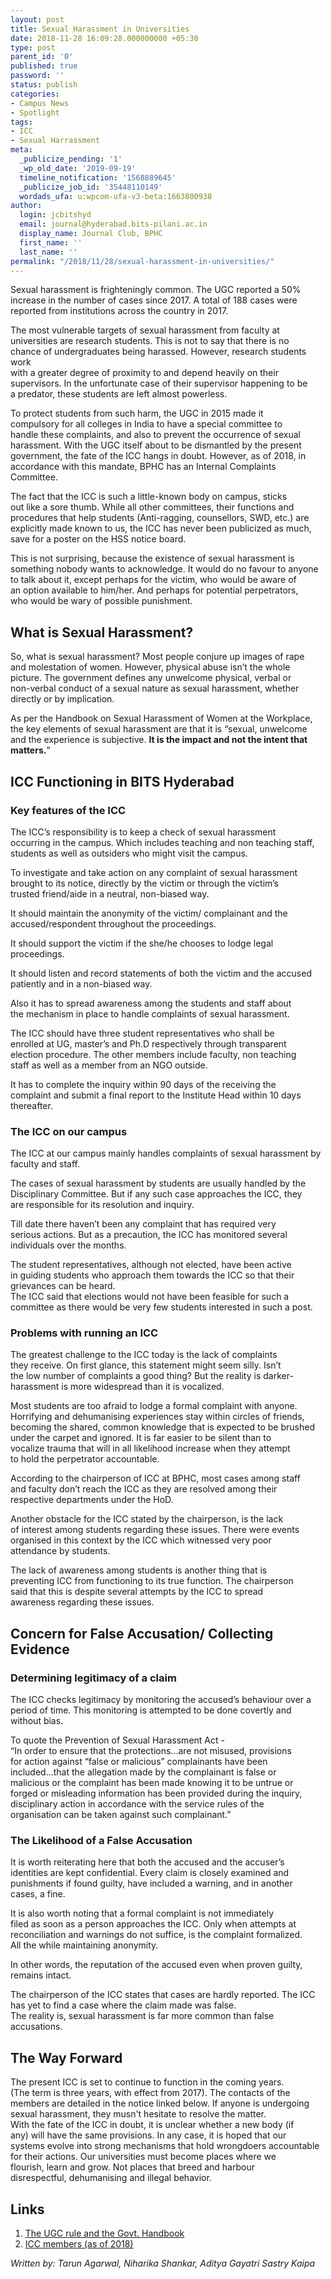 ```yaml
---
layout: post
title: Sexual Harassment in Universities
date: 2018-11-28 16:09:28.000000000 +05:30
type: post
parent_id: '0'
published: true
password: ''
status: publish
categories:
- Campus News
- Spotlight
tags:
- ICC
- Sexual Harrassment
meta:
  _publicize_pending: '1'
  _wp_old_date: '2019-09-19'
  timeline_notification: '1568889645'
  _publicize_job_id: '35448110149'
  wordads_ufa: u:wpcom-ufa-v3-beta:1663800938
author:
  login: jcbitshyd
  email: journal@hyderabad.bits-pilani.ac.in
  display_name: Journal Club, BPHC
  first_name: ''
  last_name: ''
permalink: "/2018/11/28/sexual-harassment-in-universities/"
---
```

<p><!-- wp:paragraph --></p>
<p>Sexual harassment is frighteningly common. The UGC reported a 50%<br />
increase in the number of cases since 2017. A total of 188 cases were<br />
reported from institutions across the country in 2017.</p>
<p><!-- /wp:paragraph --></p>
<p><!-- wp:paragraph --></p>
<p>The most vulnerable targets of sexual harassment from faculty at<br />
universities are research students. This is not to say that there is no<br />
chance of undergraduates being harassed. However, research students work<br />
 with a greater degree of proximity to and depend heavily on their<br />
supervisors. In the unfortunate case of their supervisor happening to be<br />
 a predator, these students are left almost powerless.</p>
<p><!-- /wp:paragraph --></p>
<p><!-- wp:paragraph --></p>
<p>To protect students from such harm, the UGC in 2015 made it<br />
compulsory for all colleges in India to have a special committee to<br />
handle these complaints, and also to prevent the occurrence of sexual<br />
harassment. With the UGC itself about to be dismantled by the present<br />
government, the fate of the ICC hangs in doubt. However, as of 2018, in<br />
accordance with this mandate, BPHC has an Internal Complaints Committee.</p>
<p><!-- /wp:paragraph --></p>
<p><!-- wp:paragraph --></p>
<p>The fact that the ICC is such a little-known body on campus, sticks<br />
out like a sore thumb. While all other committees, their functions and<br />
procedures that help students (Anti-ragging, counsellors, SWD, etc.) are<br />
 explicitly made known to us, the ICC has never been publicized as much,<br />
 save for a poster on the HSS notice board.</p>
<p><!-- /wp:paragraph --></p>
<p><!-- wp:paragraph --></p>
<p>This is not surprising, because the existence of sexual harassment is<br />
 something nobody wants to acknowledge. It would do no favour to anyone<br />
to talk about it, except perhaps for the victim, who would be aware of<br />
an option available to him/her. And perhaps for potential perpetrators,<br />
who would be wary of possible punishment.</p>
<p><!-- /wp:paragraph --></p>
<p><!-- wp:heading --></p>
<h2><a href="https://github.com/journal-club/wiki-data/blob/master/news/spotlight/icc-sexual-harassment.md#what-is-sexual-harassment"></a></h2>
<p><!-- /wp:heading --></p>
<p><!-- wp:heading --></p>
<h2>What is Sexual Harassment?</h2>
<p><!-- /wp:heading --></p>
<p><!-- wp:paragraph --></p>
<p>So, what is sexual harassment? Most people conjure up images of rape<br />
and molestation of women. However, physical abuse isn’t the whole<br />
picture. The government defines any unwelcome physical, verbal or<br />
non-verbal conduct of a sexual nature as sexual harassment, whether<br />
directly or by implication.</p>
<p><!-- /wp:paragraph --></p>
<p><!-- wp:paragraph --></p>
<p>As per the Handbook on Sexual Harassment of Women at the Workplace,<br />
the key elements of sexual harassment are that it is “sexual, unwelcome<br />
and the experience is subjective. <strong>It is the impact and not the intent that matters.</strong>”</p>
<p><!-- /wp:paragraph --></p>
<p><!-- wp:heading --></p>
<h2><a href="https://github.com/journal-club/wiki-data/blob/master/news/spotlight/icc-sexual-harassment.md#icc-functioning-in-bits-hyderabad"></a></h2>
<p><!-- /wp:heading --></p>
<p><!-- wp:heading --></p>
<h2>ICC Functioning in BITS Hyderabad</h2>
<p><!-- /wp:heading --></p>
<p><!-- wp:heading {"level":3} --></p>
<h3><a href="https://github.com/journal-club/wiki-data/blob/master/news/spotlight/icc-sexual-harassment.md#key-features-of-the-icc"></a></h3>
<p><!-- /wp:heading --></p>
<p><!-- wp:heading {"level":3} --></p>
<h3>Key features of the ICC</h3>
<p><!-- /wp:heading --></p>
<p><!-- wp:paragraph --></p>
<p>The ICC’s responsibility is to keep a check of sexual harassment<br />
occurring in the campus. Which includes teaching and non teaching staff,<br />
 students as well as outsiders who might visit the campus.</p>
<p><!-- /wp:paragraph --></p>
<p><!-- wp:paragraph --></p>
<p>To investigate and take action on any complaint of sexual harassment<br />
brought to its notice, directly by the victim or through the victim’s<br />
trusted friend/aide in a neutral, non-biased way.</p>
<p><!-- /wp:paragraph --></p>
<p><!-- wp:paragraph --></p>
<p>It should maintain the anonymity of the victim/ complainant and the accused/respondent throughout the proceedings.</p>
<p><!-- /wp:paragraph --></p>
<p><!-- wp:paragraph --></p>
<p>It should support the victim if the she/he chooses to lodge legal proceedings.</p>
<p><!-- /wp:paragraph --></p>
<p><!-- wp:paragraph --></p>
<p>It should listen and record statements of both the victim and the accused patiently and in a non-biased way.</p>
<p><!-- /wp:paragraph --></p>
<p><!-- wp:paragraph --></p>
<p>Also it has to spread awareness among the students and staff about<br />
the mechanism in place to handle complaints of sexual harassment.</p>
<p><!-- /wp:paragraph --></p>
<p><!-- wp:paragraph --></p>
<p>The ICC should have three student representatives who shall be<br />
enrolled  at UG, master’s and Ph.D respectively through transparent<br />
election procedure. The other members include faculty, non teaching<br />
staff as well as a member from an NGO outside.</p>
<p><!-- /wp:paragraph --></p>
<p><!-- wp:paragraph --></p>
<p>It has to complete the inquiry within 90 days of the receiving the<br />
complaint and submit a final report to the Institute Head within 10 days<br />
 thereafter.</p>
<p><!-- /wp:paragraph --></p>
<p><!-- wp:heading {"level":3} --></p>
<h3><a href="https://github.com/journal-club/wiki-data/blob/master/news/spotlight/icc-sexual-harassment.md#the-icc-on-our-campus"></a></h3>
<p><!-- /wp:heading --></p>
<p><!-- wp:heading {"level":3} --></p>
<h3>The ICC on our campus</h3>
<p><!-- /wp:heading --></p>
<p><!-- wp:paragraph --></p>
<p>The ICC at our campus mainly handles complaints of sexual harassment by faculty and staff.</p>
<p><!-- /wp:paragraph --></p>
<p><!-- wp:paragraph --></p>
<p>The cases of sexual harassment by students are usually handled by the<br />
 Disciplinary Committee. But if any such case approaches the ICC, they<br />
are responsible for its resolution and inquiry.</p>
<p><!-- /wp:paragraph --></p>
<p><!-- wp:paragraph --></p>
<p>Till date there haven’t been any complaint that has required very<br />
serious actions. But as a precaution, the ICC has monitored several<br />
individuals over the months.</p>
<p><!-- /wp:paragraph --></p>
<p><!-- wp:paragraph --></p>
<p>The student representatives, although not elected, have been active<br />
in guiding students who approach them towards the ICC so that their<br />
grievances can be heard.<br />
The ICC said that elections would not have been feasible for such a<br />
committee as there would be very few students interested in such a post.</p>
<p><!-- /wp:paragraph --></p>
<p><!-- wp:heading {"level":3} --></p>
<h3><a href="https://github.com/journal-club/wiki-data/blob/master/news/spotlight/icc-sexual-harassment.md#problems-with-running-an-icc"></a></h3>
<p><!-- /wp:heading --></p>
<p><!-- wp:heading {"level":3} --></p>
<h3>Problems with running an ICC</h3>
<p><!-- /wp:heading --></p>
<p><!-- wp:paragraph --></p>
<p>The greatest challenge to the ICC today is the lack of complaints<br />
they receive. On first glance, this statement might seem silly. Isn’t<br />
the low number of complaints a good thing? But the reality is darker-<br />
harassment is more widespread than it is vocalized.</p>
<p><!-- /wp:paragraph --></p>
<p><!-- wp:paragraph --></p>
<p>Most students are too afraid to lodge a formal complaint with anyone.<br />
 Horrifying and dehumanising experiences stay within circles of friends,<br />
 becoming the shared, common knowledge that is expected to be brushed<br />
under the carpet and ignored. It is far easier to be silent than to<br />
vocalize trauma that will in all likelihood increase when they attempt<br />
to hold the perpetrator accountable.</p>
<p><!-- /wp:paragraph --></p>
<p><!-- wp:paragraph --></p>
<p>According to the chairperson of ICC at BPHC, most cases among staff<br />
and faculty don’t reach the ICC as they are resolved among their<br />
respective departments under the HoD.</p>
<p><!-- /wp:paragraph --></p>
<p><!-- wp:paragraph --></p>
<p>Another obstacle for the ICC stated by the chairperson, is the lack<br />
of interest among students regarding these issues. There were events<br />
organised in this context by the ICC which witnessed very poor<br />
attendance by students.</p>
<p><!-- /wp:paragraph --></p>
<p><!-- wp:paragraph --></p>
<p>The lack of awareness among students is another thing that is<br />
preventing ICC from functioning to its true function. The chairperson<br />
said that this is despite several attempts by the ICC to spread<br />
awareness regarding these issues.</p>
<p><!-- /wp:paragraph --></p>
<p><!-- wp:heading --></p>
<h2><a href="https://github.com/journal-club/wiki-data/blob/master/news/spotlight/icc-sexual-harassment.md#concern-for-false-accusation-collecting-evidence"></a></h2>
<p><!-- /wp:heading --></p>
<p><!-- wp:heading --></p>
<h2>Concern for False Accusation/ Collecting Evidence</h2>
<p><!-- /wp:heading --></p>
<p><!-- wp:heading {"level":3} --></p>
<h3><a href="https://github.com/journal-club/wiki-data/blob/master/news/spotlight/icc-sexual-harassment.md#determining-legitimacy-of-a-claim"></a></h3>
<p><!-- /wp:heading --></p>
<p><!-- wp:heading {"level":3} --></p>
<h3>Determining legitimacy of a claim</h3>
<p><!-- /wp:heading --></p>
<p><!-- wp:paragraph --></p>
<p>The ICC checks legitimacy by monitoring the accused’s behaviour over a<br />
 period of time. This monitoring is attempted to be done covertly and<br />
without bias.</p>
<p><!-- /wp:paragraph --></p>
<p><!-- wp:paragraph --></p>
<p>To quote the Prevention of Sexual Harassment Act  -<br />
“In order to ensure that the protections...are not misused, provisions<br />
for action against “false or malicious” complainants have been<br />
included...that the allegation made by the complainant is false or<br />
malicious or the complaint has been made knowing it to be untrue or<br />
forged or misleading information has been provided during the inquiry,<br />
disciplinary action in accordance with the service rules of the<br />
organisation can be taken against such complainant.”</p>
<p><!-- /wp:paragraph --></p>
<p><!-- wp:heading {"level":3} --></p>
<h3><a href="https://github.com/journal-club/wiki-data/blob/master/news/spotlight/icc-sexual-harassment.md#the-likelihood-of-a-false-accusation"></a></h3>
<p><!-- /wp:heading --></p>
<p><!-- wp:heading {"level":3} --></p>
<h3>The Likelihood of a False Accusation</h3>
<p><!-- /wp:heading --></p>
<p><!-- wp:paragraph --></p>
<p>It is worth reiterating here that both the accused and the accuser’s<br />
identities are kept confidential. Every claim is closely examined and<br />
punishments if found guilty, have included a warning, and in another<br />
cases, a fine.</p>
<p><!-- /wp:paragraph --></p>
<p><!-- wp:paragraph --></p>
<p>It is also worth noting that a formal complaint is not immediately<br />
filed as soon as a person approaches the ICC. Only when attempts at<br />
reconciliation and warnings do not suffice, is the complaint formalized.<br />
 All the while maintaining anonymity.</p>
<p><!-- /wp:paragraph --></p>
<p><!-- wp:paragraph --></p>
<p>In other words, the reputation of the accused even when proven guilty, remains intact.</p>
<p><!-- /wp:paragraph --></p>
<p><!-- wp:paragraph --></p>
<p>The chairperson of the ICC states that cases are hardly reported. The ICC has yet to find a case where the claim made was false.<br />
The reality is, sexual harassment is far more common than false accusations.</p>
<p><!-- /wp:paragraph --></p>
<p><!-- wp:heading --></p>
<h2><a href="https://github.com/journal-club/wiki-data/blob/master/news/spotlight/icc-sexual-harassment.md#the-way-forward"></a></h2>
<p><!-- /wp:heading --></p>
<p><!-- wp:heading --></p>
<h2>The Way Forward</h2>
<p><!-- /wp:heading --></p>
<p><!-- wp:paragraph --></p>
<p>The present ICC is set to continue to function in the coming years.<br />
(The term is three years, with effect from 2017). The contacts of the<br />
members are detailed in the notice linked below. If anyone is undergoing<br />
 sexual harassment, they musn't hesitate to resolve the matter.<br />
With the fate of the ICC in doubt, it is unclear whether a new body (if<br />
any) will have the same provisions. In any case, it is hoped that our<br />
systems evolve into strong mechanisms that hold wrongdoers accountable<br />
for their actions. Our universities must become places where we<br />
flourish, learn and grow. Not places that breed and harbour<br />
disrespectful, dehumanising and illegal behavior.</p>
<p><!-- /wp:paragraph --></p>
<p><!-- wp:heading --></p>
<h2><a href="https://github.com/journal-club/wiki-data/blob/master/news/spotlight/icc-sexual-harassment.md#links"></a></h2>
<p><!-- /wp:heading --></p>
<p><!-- wp:heading --></p>
<h2>Links</h2>
<p><!-- /wp:heading --></p>
<p><!-- wp:list {"ordered":true} --></p>
<ol>
<li><a href="https://www.ugc.ac.in/ugc_notices.aspx?id=1433">The UGC rule and the Govt. Handbook</a></li>
<li><a href="https://drive.google.com/file/d/1l7ze0jCBJ-UPgmjf58aGtMVyKcTsdMNL/view">ICC members (as of 2018)</a></li>
</ol>
<p><!-- /wp:list --></p>
<p><!-- wp:paragraph --></p>
<p><em>Written by: Tarun Agarwal, Niharika Shankar, Aditya Gayatri Sastry Kaipa</em> </p>
<p><!-- /wp:paragraph --></p>
